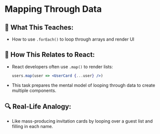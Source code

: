 # Mapping Through Data

## 🧠 What This Teaches:
- How to use `.forEach()` to loop through arrays and render UI

## 🔄 How This Relates to React:
- React developers often use `.map()` to render lists:
  ```jsx
  users.map(user => <UserCard {...user} />)
  ```
- This task prepares the mental model of looping through data to create multiple components.

## 🔍 Real-Life Analogy:
- Like mass-producing invitation cards by looping over a guest list and filling in each name.